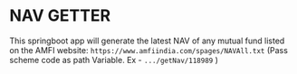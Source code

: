 # NAV GETTER
This springboot app will generate the latest NAV of any mutual fund listed on the AMFI website:
```https://www.amfiindia.com/spages/NAVAll.txt```
(Pass scheme code as path Variable. Ex - ```.../getNav/118989``` )
